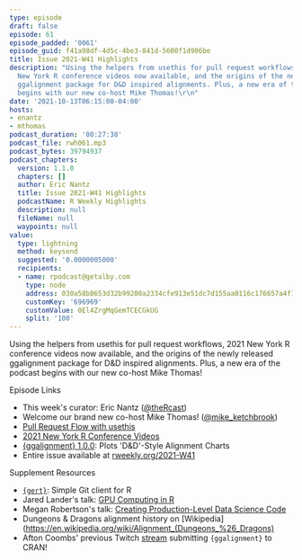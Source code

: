 ```yaml
---
type: episode
draft: false
episode: 61
episode_padded: '0061'
episode_guid: f41a98df-4d5c-4be3-841d-5600f1d906be
title: Issue 2021-W41 Highlights
description: "Using the helpers from usethis for pull request workflows, the 2021
  New York R conference videos now available, and the origins of the newly released
  ggalignment package for D&D inspired alignments. Plus, a new era of the podcast
  begins with our new co-host Mike Thomas!\r\n"
date: '2021-10-13T06:15:00-04:00'
hosts:
- enantz
- mthomas
podcast_duration: '00:27:38'
podcast_file: rwh061.mp3
podcast_bytes: 39794937
podcast_chapters:
  version: 1.1.0
  chapters: []
  author: Eric Nantz
  title: Issue 2021-W41 Highlights
  podcastName: R Weekly Highlights
  description: null
  fileName: null
  waypoints: null
value:
  type: lightning
  method: keysend
  suggested: '0.0000005000'
  recipients:
  - name: rpodcast@getalby.com
    type: node
    address: 030a58b8653d32b99200a2334cfe913e51dc7d155aa0116c176657a4f1722677a3
    customKey: '696969'
    customValue: 0El4ZrgMqGemTCECGkUG
    split: '100'
---
```

Using the helpers from usethis for pull request workflows, 2021 New York R conference videos now available, and the origins of the newly released ggalignment package for D&D inspired alignments. Plus, a new era of the podcast begins with our new co-host Mike Thomas!

Episode Links

-   This week's curator: Eric Nantz (<a href="https://twitter.com/thercast" rel="nofollow">@theRcast</a>)
-   Welcome our brand new co-host Mike Thomas! (<a href="https://twitter.com/mike_ketchbrook" rel="nofollow">@mike_ketchbrook</a>)
-   <a href="https://www.garrickadenbuie.com/blog/pull-request-flow-usethis/" rel="nofollow">Pull Request Flow with usethis</a>
-   <a href="https://www.youtube.com/playlist?list=PLlzRFZmxVl9RVwRP6WKOUXTiRMFkF2cPF" rel="nofollow">2021 New York R Conference Videos</a>
-   <a href="https://cran.r-project.org/package=ggalignment" rel="nofollow">{ggalignment} 1.0.0</a>: Plots 'D&D'-Style Alignment Charts
-   Entire issue available at <a href="https://rweekly.org/2021-W41.html" rel="nofollow">rweekly.org/2021-W41</a>

Supplement Resources

-   <a href="https://docs.ropensci.org/gert" rel="nofollow"><code>{gert}</code></a>: Simple Git client for R
-   Jared Lander's talk: <a href="https://youtu.be/fKWaErupNKE" rel="nofollow">GPU Computing in R</a>
-   Megan Robertson's talk: <a href="https://youtu.be/F3lC4qf84FI" rel="nofollow">Creating Production-Level Data Science Code</a>
-   Dungeons & Dragons alignment history on \[Wikipedia\](<a href="https://en.wikipedia.org/wiki/Alignment_(Dungeons_%26_Dragons)" rel="nofollow">https://en.wikipedia.org/wiki/Alignment_(Dungeons_%26_Dragons)</a>
-   Afton Coombs' previous Twitch <a href="https://www.twitch.tv/videos/1159958423" rel="nofollow">stream</a> submitting `{ggalignment}` to CRAN!
